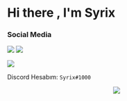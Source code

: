 # Hi there , I'm Syrix

<h3>Social Media</h3>
<p align="left">
  <a href="https://discord.com/users/389084737177780234" target"blank_"><img src="https://img.shields.io/badge/discord%20-7289DA.svg?&style=for-the-badge&logo=discord&logoColor=white"></a>
  <a href="https://github.com/syrixshu" target"blank_"><img src="https://img.shields.io/badge/GitHub%20-191717.svg?&style=for-the-badge&logo=github&logoColor=white"></a>
</p>
  <a href="https://syrix.xyz/" target"blank_"><img src="https://img.shields.io/badge/-MY%20SITE-red"></a>
</p>

Discord Hesabım: `Syrix#1000`

<div align="center">
        <img src="https://lanyard-profile-readme.vercel.app/api/389084737177780234">
   </a>
</div>

